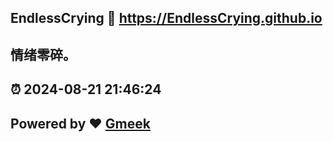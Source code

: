 ## EndlessCrying :link: https://EndlessCrying.github.io 
## 情绪零碎。
## :alarm_clock: 2024-08-21 21:46:24 
## Powered by :heart: [Gmeek](https://github.com/Meekdai/Gmeek)
